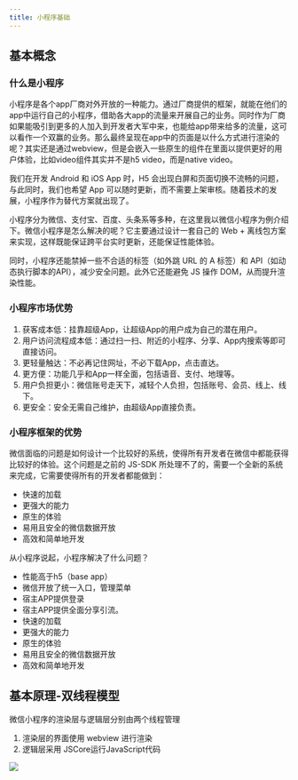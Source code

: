 ```yaml
---
title: 小程序基础
---
```


## 基本概念

### 什么是小程序

小程序是各个app厂商对外开放的一种能力。通过厂商提供的框架，就能在他们的app中运行自己的小程序，借助各大app的流量来开展自己的业务。同时作为厂商如果能吸引到更多的人加入到开发者大军中来，也能给app带来给多的流量，这可以看作一个双赢的业务。那么最终呈现在app中的页面是以什么方式进行渲染的呢？其实还是通过webview，但是会嵌入一些原生的组件在里面以提供更好的用户体验，比如video组件其实并不是h5 video，而是native video。

我们在开发 Android 和 iOS App 时，H5 会出现白屏和页面切换不流畅的问题，与此同时，我们也希望 App 可以随时更新，而不需要上架审核。随着技术的发展，小程序作为替代方案就出现了。

小程序分为微信、支付宝、百度、头条系等多种，在这里我以微信小程序为例介绍下。微信小程序是怎么解决的呢？它主要通过设计一套自己的 Web + 离线包方案来实现，这样既能保证跨平台实时更新，还能保证性能体验。

同时，小程序还能禁掉一些不合适的标签（如外跳 URL 的 A 标签）和 API（如动态执行脚本的API），减少安全问题。此外它还能避免 JS 操作 DOM，从而提升渲染性能。

### 小程序市场优势

1. 获客成本低：挂靠超级App，让超级App的用户成为自己的潜在用户。
2. 用户访问流程成本低：通过扫一扫、附近的小程序、分享、App内搜索等即可直接访问。
3. 更轻量触达：不必再记住网址，不必下载App，点击直达。
4. 更方便：功能几乎和App一样全面，包括语音、支付、地理等。
5. 用户负担更小：微信账号走天下，减轻个人负担，包括账号、会员、线上、线下。
6. 更安全：安全无需自己维护，由超级App直接负责。

### 小程序框架的优势

微信面临的问题是如何设计一个比较好的系统，使得所有开发者在微信中都能获得比较好的体验。这个问题是之前的 JS-SDK 所处理不了的，需要一个全新的系统来完成，它需要使得所有的开发者都能做到：

- 快速的加载
- 更强大的能力
- 原生的体验
- 易用且安全的微信数据开放
- 高效和简单地开发

从小程序说起，小程序解决了什么问题？

- 性能高于h5（base app）
- 微信开放了统一入口，管理菜单
- 宿主APP提供登录
- 宿主APP提供全面分享引流。
- 快速的加载
- 更强大的能力
- 原生的体验
- 易用且安全的微信数据开放
- 高效和简单地开发

## 基本原理-双线程模型

微信小程序的渲染层与逻辑层分别由两个线程管理

1. 渲染层的界面使用 webview 进行渲染
2. 逻辑层采用 JSCore运行JavaScript代码

![](https://p9-juejin.byteimg.com/tos-cn-i-k3u1fbpfcp/b29e220dcf3241a7aad242055c0f8b0c~tplv-k3u1fbpfcp-zoom-in-crop-mark:1304:0:0:0.awebp)
